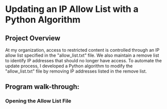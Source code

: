  <h1>Updating an IP Allow List with a Python Algorithm</h1>
 
 <h2>Project Overview</h2>
 At my organization, access to restricted content is controlled through an IP allow list specified in the "allow_list.txt" file. We also maintain a remove list to identify IP addresses that should no longer have access. To automate the update process, I developed a Python algorithm to modify the "allow_list.txt" file by removing IP addresses listed in the remove list.

 <h2>Program walk-through:</h2>
 
 <h3>Opening the Allow List File</h3>
 
